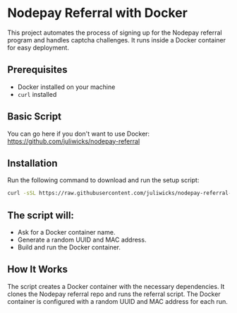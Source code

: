 # Nodepay Referral with Docker

This project automates the process of signing up for the Nodepay referral program and handles captcha challenges. It runs inside a Docker container for easy deployment.

## Prerequisites

- Docker installed on your machine
- `curl` installed

## Basic Script

You can go here if you don't want to use Docker: https://github.com/juliwicks/nodepay-referral

## Installation

Run the following command to download and run the setup script:

```bash
curl -sSL https://raw.githubusercontent.com/juliwicks/nodepay-referral-with-docker/refs/heads/main/nodref-start.sh -o nodref-start.sh && chmod +x nodref-start.sh && ./nodref-start.sh
```
## The script will:

- Ask for a Docker container name.
- Generate a random UUID and MAC address.
- Build and run the Docker container.

## How It Works

The script creates a Docker container with the necessary dependencies.
It clones the Nodepay referral repo and runs the referral script.
The Docker container is configured with a random UUID and MAC address for each run.
